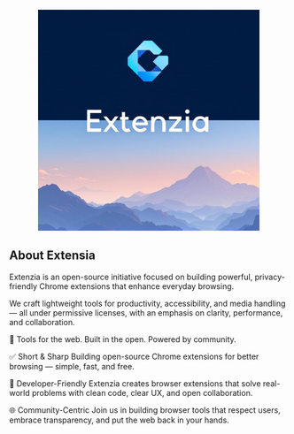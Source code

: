 <p align="center"><a href="#" target="_blank"><img src="./profile/extensio.png" width="400"></a></p>

## About Extensia

Extenzia is an open-source initiative focused on building powerful, privacy-friendly Chrome extensions that enhance everyday browsing.

We craft lightweight tools for productivity, accessibility, and media handling — all under permissive licenses, with an emphasis on clarity, performance, and collaboration.

🔧 Tools for the web. Built in the open. Powered by community.


✅ Short & Sharp
Building open-source Chrome extensions for better browsing — simple, fast, and free.

🎯 Developer-Friendly
Extenzia creates browser extensions that solve real-world problems with clean code, clear UX, and open collaboration.

🌐 Community-Centric
Join us in building browser tools that respect users, embrace transparency, and put the web back in your hands.
